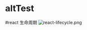 # altTest
#react 生命周期
![react-lifecycle.png](http://upload-images.jianshu.io/upload_images/1767327-a0e87f52f14ca3ab.png?imageMogr2/auto-orient/strip%7CimageView2/2/w/1240)
